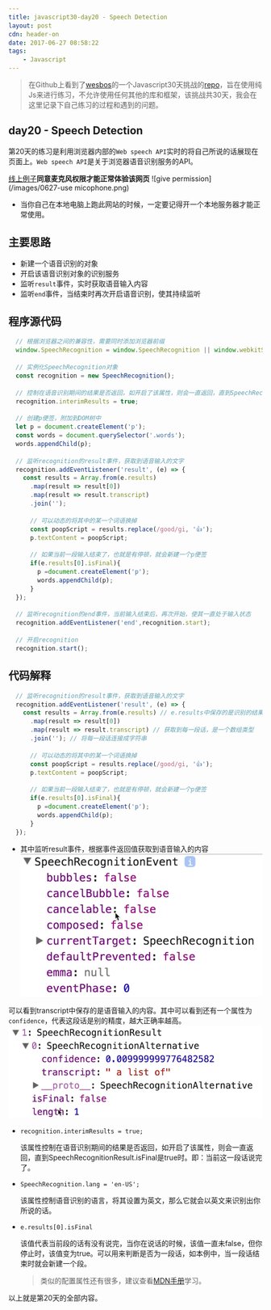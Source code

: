 ```yaml
---
title: javascript30-day20 - Speech Detection
layout: post
cdn: header-on
date: 2017-06-27 08:58:22
tags:
    - Javascript
---
```


> 在Github上看到了[wesbos](https://twitter.com/wesbos)的一个Javascript30天挑战的[repo](https://github.com/wesbos/JavaScript30)，旨在使用纯Js来进行练习，不允许使用任何其他的库和框架，该挑战共30天，我会在这里记录下自己练习的过程和遇到的问题。

## day20 - Speech Detection

第20天的练习是利用浏览器内部的`Web speech API`实时的将自己所说的话展现在页面上。`Web speech API`是关于浏览器语音识别服务的API。

[线上例子](http://htmlpreview.github.io/?https://github.com/winar-jin/JavaScript30-Challenge/blob/master/20%20-%20Speech%20Detection/index.html)**同意麦克风权限才能正常体验该网页**
![give permission](/images/0627-use micophone.png)

* 当你自己在本地电脑上跑此网站的时候，一定要记得开一个本地服务器才能正常使用。

## 主要思路
* 新建一个语音识别的对象
* 开启该语音识别对象的识别服务
* 监听`result`事件，实时获取语音输入内容
* 监听`end`事件，当结束时再次开启语音识别，使其持续监听

## 程序源代码

```JavaScript
  // 根据浏览器之间的兼容性，需要同时添加浏览器前缀
  window.SpeechRecognition = window.SpeechRecognition || window.webkitSpeechRecognition;

  // 实例化SpeechRecognition对象
  const recognition = new SpeechRecognition();

  // 控制在语音识别期间的结果是否返回，如开启了该属性，则会一直返回，直到SpeechRecognitionResult.isFinal是true时。即：当前这一段话说完了
  recognition.interimResults = true;

  // 创建p便签，附加到DOM树中
  let p = document.createElement('p');
  const words = document.querySelector('.words');
  words.appendChild(p);

  // 监听recognition的result事件，获取到语音输入的文字
  recognition.addEventListener('result', (e) => {
    const results = Array.from(e.results)
      .map(result => result[0])
      .map(result => result.transcript)
      .join('');

      // 可以动态的将其中的某一个词语换掉
      const poopScript = results.replace(/good/gi, '👍');
      p.textContent = poopScript;

      // 如果当前一段输入结束了，也就是有停顿，就会新建一个p便签
      if(e.results[0].isFinal){
        p =document.createElement('p');
        words.appendChild(p);
      }
  });

  // 监听recognition的end事件，当前输入结束后，再次开始，使其一直处于输入状态
  recognition.addEventListener('end',recognition.start);

  // 开启recognition
  recognition.start();
```

## 代码解释

```JavaScript
  // 监听recognition的result事件，获取到语音输入的文字
  recognition.addEventListener('result', (e) => {
    const results = Array.from(e.results) // e.results中保存的是识别的结果，本来并不是数组，需要将其转换为数组，方便使用其map、join等方法。
      .map(result => result[0]) 
      .map(result => result.transcript) // 获取到每一段话，是一个数组类型
      .join(''); // 将每一段话连接成字符串

      // 可以动态的将其中的某一个词语换掉
      const poopScript = results.replace(/good/gi, '👍');
      p.textContent = poopScript;

      // 如果当前一段输入结束了，也就是有停顿，就会新建一个p便签
      if(e.results[0].isFinal){
        p =document.createElement('p');
        words.appendChild(p);
      }
  });
```
* 其中监听result事件，根据事件返回值获取到语音输入的内容
![speech event](/images/0627-speechevent.png)

可以看到transcript中保存的是语音输入的内容。其中可以看到还有一个属性为`confidence`，代表这段话是别的精度，越大正确率越高。
![get transcript](/images/0627-getresults.png)

* `recognition.interimResults = true;`

    该属性控制在语音识别期间的结果是否返回，如开启了该属性，则会一直返回，直到SpeechRecognitionResult.isFinal是true时。即：当前这一段话说完了。

* `SpeechRecognition.lang = 'en-US';`

    该属性控制语音识别的语言，将其设置为英文，那么它就会以英文来识别出你所说的话。

* `e.results[0].isFinal`

    该值代表当前段的话有没有说完，当你在说话的时候，该值一直未false，但你停止时，该值变为true。可以用来判断是否为一段话，如本例中，当一段话结束时就会新建一个段。

    > 类似的配置属性还有很多，建议查看[MDN手册](https://developer.mozilla.org/en-US/docs/Web/API/SpeechRecognition)学习。

以上就是第20天的全部内容。